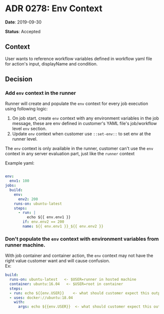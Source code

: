 # ADR 0278: Env Context

**Date**: 2019-09-30

**Status**: Accepted

## Context

User wants to reference workflow variables defined in workflow yaml file for action's input, displayName and condition.  

## Decision

### Add `env` context in the runner

Runner will create and populate the `env` context for every job execution using following logic:
1. On job start, create `env` context with any environment variables in the job message, these are env defined in customer's YAML file's job/workflow level `env` section.
2. Update `env` context when customer use `::set-env::` to set env at the runner level.

The `env` context is only available in the runner, customer can't use the `env` context in any server evaluation part, just like the `runner` context

Example yaml:
```yaml

env:
  env1: 100
jobs:
  build:
    env:
      env2: 200
    runs-on: ubuntu-latest
    steps:
      - run: |
          echo ${{ env.env1 }}
        if: env.env2 == 200
        name: ${{ env.env1 }}_${{ env.env2 }}
```

### Don't populate the `env` context with environment variables from runner machine. 

With job container and container action, the `env` context may not have the right value customer want and will cause confusion.  
Ex:
```yaml
build:
  runs-on: ubuntu-latest   <- $USER=runner in hosted machine
  container: ubuntu:16.04   <- $USER=root in container
  steps:
  - run: echo ${{env.USER}}    <- what should customer expect this output?  runner/root
  - uses: docker://ubuntu:18.04
    with:
      args: echo ${{env.USER}}  <- what should customer expect this output? runner/root
```